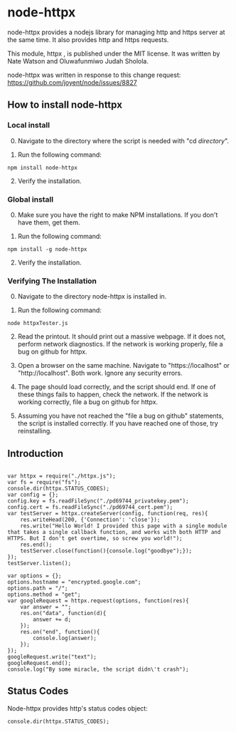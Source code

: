 # node-httpx
node-httpx provides a nodejs library for managing http and https server at the same time. It also provides http and https requests.

This module, httpx , is published under the MIT license. It was written by Nate Watson and Oluwafunmiwo Judah Sholola. 

node-httpx was written in response to this change request: https://github.com/joyent/node/issues/8827

## How to install node-httpx

### Local install

0. Navigate to the directory where the script is needed with "cd *directory*".

1. Run the following command:

```
npm install node-httpx
```

2. Verify the installation.

### Global install

0. Make sure you have the right to make NPM installations. If you don't have them, get them.

1. Run the following command:

```
npm install -g node-httpx
```

2. Verify the installation.

### Verifying The Installation

0. Navigate to the directory node-httpx is installed in.

1. Run the following command:

```
node httpxTester.js
```

2. Read the printout. It should print out a massive webpage. If it does not, perform network diagnostics. If the network is working properly, file a bug on github for httpx.

3. Open a browser on the same machine. Navigate to "https://localhost" or "http://localhost". Both work. Ignore any security errors.

4. The page should load correctly, and the script should end. If one of these things fails to happen, check the network. If the network is working correctly, file a bug on github for httpx.

5. Assuming you have not reached the "file a bug on github" statements, the script is installed correctly. If you have reached one of those, try reinstalling.

## Introduction

```

var httpx = require("./httpx.js");
var fs = require("fs");
console.dir(httpx.STATUS_CODES);
var config = {};
config.key = fs.readFileSync("./pd69744_privatekey.pem");
config.cert = fs.readFileSync("./pd69744_cert.pem");
var testServer = httpx.createServer(config, function(req, res){
	res.writeHead(200, {'Connection': 'close'}); 
	res.write("Hello World! I provided this page with a single module that takes a single callback function, and works with both HTTP and HTTPS. But I don't get overtime, so screw you world!");
	res.end();
	testServer.close(function(){console.log("goodbye");});
});
testServer.listen();

var options = {};
options.hostname = "encrypted.google.com";
options.path = "/";
options.method = "get";
var googleRequest = httpx.request(options, function(res){
	var answer = "";
	res.on("data", function(d){
		answer += d;
	});
	res.on("end", function(){
		console.log(answer);
	});
}); 
googleRequest.write("text");
googleRequest.end();
console.log("By some miracle, the script didn\'t crash");
```

## Status Codes

Node-httpx provides http's status codes object:
```
console.dir(httpx.STATUS_CODES);
```